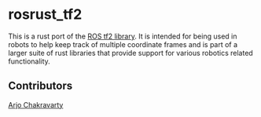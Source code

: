 # rosrust_tf2

This is a rust port of the [ROS tf2 library](http://wiki.ros.org/tf2). It is intended for being used in robots to help keep track of multiple coordinate frames and is part of a larger suite of rust libraries that provide support for various robotics related functionality.

## Contributors
[Arjo Chakravarty](https://github.com/arjo129)